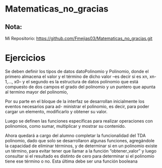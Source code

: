 # Matematicas_no_gracias

## Nota:
 
 Mi Repositorio: https://github.com/Fmejias03/Matematicas_no_gracias.git
 
 # Ejercicios
 
 Se deben definir los tipos de datos datoPolinomio y Polinomio, donde el primero almacena el valor y el término de dicho valor –es decir si es xn, xn-1,…, x0– y el segundo es la estructura de datos polinomio que está compuesto de dos campos el grado del polinomio y un puntero que apunta al termino mayor del polinomio, 


Por su parte en el bloque de la interfaz se desarrollan inicialmente los eventos necesarios para ad- ministrar el polinomio, es decir, para poder cargar un elemento, modificarlo y obtener su valor. 


Luego se definen las funciones específicas para realizar operaciones con polinomios, como sumar, multiplicar y mostrar su contenido. 


Ahora quedará a cargo del alumno completar la funcionalidad del TDA polinomio, dado que solo se desarrollaron algunas funciones, agregándole la capacidad de eliminar términos, y de determinar si en un polinomio existe un término, para evitar tener que llamar a la función “obtener_valor” y luego consultar si el resultado es distinto de cero para determinar si el polinomio tiene ese término o no. Esta última debe ser una función booleana
